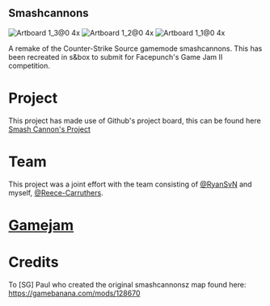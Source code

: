 ## Smashcannons
![Artboard 1_3@0 4x](https://github.com/user-attachments/assets/baacdf8a-00ab-47ff-97ec-b441474ac595) ![Artboard 1_2@0 4x](https://github.com/user-attachments/assets/582ec33b-4c10-4b10-88ba-d30465b9bc59) ![Artboard 1_1@0 4x](https://github.com/user-attachments/assets/df6341d3-aa49-4da9-8769-89074d055a17)

A remake of the Counter-Strike Source gamemode smashcannons. This has been recreated in s&box to submit for Facepunch's Game Jam II competition.

# Project
This project has made use of Github's project board, this can be found here [Smash Cannon's Project](https://github.com/users/Reece-Carruthers/projects/3/views/1)

# Team
This project was a joint effort with the team consisting of  [@RyanSvN](https://github.com/RyanSvN) and myself, [@Reece-Carruthers](https://github.com/Reece-Carruthers).

# [Gamejam](https://sbox.game/c/gamejam2)

# Credits

To [SG] Paul who created the original smashcannonsz map found here: https://gamebanana.com/mods/128670
